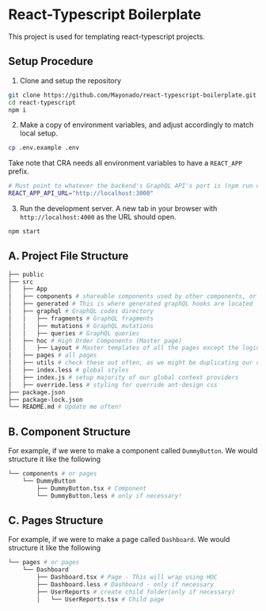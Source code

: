 # React-Typescript Boilerplate

This project is used for templating react-typescript projects.

## Setup Procedure

1. Clone and setup the repository

```bash
git clone https://github.com/Mayonado/react-typescript-boilerplate.git
cd react-typescript
npm i
```

2. Make a copy of environment variables, and adjust accordingly to match local setup.

```bash
cp .env.example .env
```

Take note that CRA needs all environment variables to have a `REACT_APP` prefix.

```bash
# Must point to whatever the backend's GraphQL API's port is (npm run dev)
REACT_APP_API_URL="http://localhost:3000"
```

3. Run the development server. A new tab in your browser with `http://localhost:4000` as the URL should open.

```bash
npm start
```

## A. Project File Structure

```bash
├── public
├── src
│   ├── App
│   ├── components # shareable components used by other components, or pages
│   ├── generated # This is where generated graphQL hooks are located
│   ├── graphql # GraphQL codes directory
│   │   ├── fragments # GraphQL fragments
│   │   ├── mutations # GraphQL mutations
│   │   ├── queries # GraphQL queries
│   ├── hoc # High Order Components (Master page)
│   │   ├── Layout # Master templates of all the pages except the login page
│   ├── pages # all pages
│   ├── utils # check these out often, as we might be duplicating our code!
│   ├── index.less # global styles
│   ├── index.js # setup majority of our global context providers
│   ├── override.less # styling for override ant-design css
├── package.json
├── package-lock.json
└── README.md # Update me often!
```

## B. Component Structure

For example, if we were to make a component called `DummyButton`. We would structure it like the following

```bash
└── components # or pages
    └── DummyButton
        ├── DummyButton.tsx # Component
        └── DummyButton.less # only if necessary!
```

## C. Pages Structure

For example, if we were to make a page called `Dashboard`. We would structure it like the following

```bash
└── pages # or pages
    └── Dashboard
        ├── Dashboard.tsx # Page - This will wrap using HOC
        ├── Dashboard.less # Dashboard - only if necessary
        ├── UserReports # create child folder(only if necessary)
        │   └── UserReports.tsx # Child page
```
